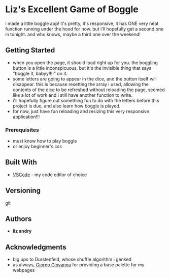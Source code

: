 # Liz's Excellent Game of Boggle

i made a little boggle app! it's pretty, it's responsive, it has ONE very neat function running under the hood for now. but i'll hopefully get a second one in tonight. and who knows, maybe a third one over the weekend!

## Getting Started

* when you open the page, it should load right up for you. the boggling button is a little inconspicuous, but it's the invisible thing that says "boggle it, babyy!!!!" on it.
* some letters are going to appear in the dice, and the button itself will disappear. this is because resetting the array i used, allowing the contents of the dice to be refreshed without reloading the page, seemed like a lot of work and i still have another function to write.
* i'll hopefully figure out something fun to do with the letters before this project is due, and also learn how boggle is played.
* for now, just have fun reloading and resizing this very responsive application!!!


### Prerequisites

* must know how to play boggle
* or enjoy beginner's css
 
 ## Built With

  * [VSCode](https://code.visualstudio.com/) - my code editor of choice


## Versioning

git

## Authors

* **liz andry**



## Acknowledgments

* big ups to Durstenfeld, whose shuffle algorithm i genked
* as always, [Giorno Giovanna](https://i.ytimg.com/vi/JpWJ5x8T9R4/maxresdefault.jpg) for providing a base palette for my webpages
